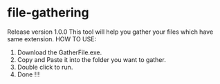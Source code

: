# file-gathering
Release version 1.0.0
This tool will help you gather your files which have same extension.
HOW TO USE:
1. Download the GatherFile.exe.
2. Copy and Paste it into the folder you want to gather.
3. Double click to run.
4. Done !!!
